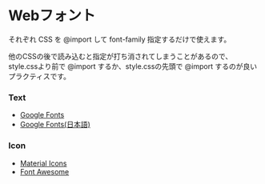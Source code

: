 # Webフォント

それぞれ CSS を @import して font-family 指定するだけで使えます。

他のCSSの後で読み込むと指定が打ち消されてしまうことがあるので、style.cssより前で @import するか、style.cssの先頭で @import するのが良いプラクティスです。

### Text

* [Google Fonts](https://fonts.google.com/)
* [Google Fonts\(日本語\)](https://googlefonts.github.io/japanese/)

### Icon

* [Material Icons](https://material.io/icons/)
* [Font Awesome](https://fontawesome.com/)

